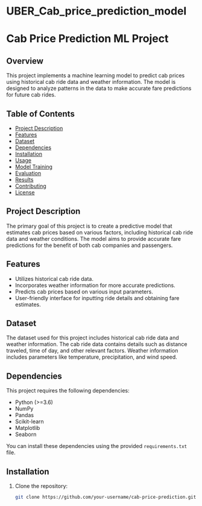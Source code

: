 # UBER_Cab_price_prediction_model
# Cab Price Prediction ML Project

## Overview

This project implements a machine learning model to predict cab prices using historical cab ride data and weather information. The model is designed to analyze patterns in the data to make accurate fare predictions for future cab rides.

## Table of Contents

- [Project Description](#project-description)
- [Features](#features)
- [Dataset](#dataset)
- [Dependencies](#dependencies)
- [Installation](#installation)
- [Usage](#usage)
- [Model Training](#model-training)
- [Evaluation](#evaluation)
- [Results](#results)
- [Contributing](#contributing)
- [License](#license)

## Project Description

The primary goal of this project is to create a predictive model that estimates cab prices based on various factors, including historical cab ride data and weather conditions. The model aims to provide accurate fare predictions for the benefit of both cab companies and passengers.

## Features

- Utilizes historical cab ride data.
- Incorporates weather information for more accurate predictions.
- Predicts cab prices based on various input parameters.
- User-friendly interface for inputting ride details and obtaining fare estimates.

## Dataset

The dataset used for this project includes historical cab ride data and weather information. The cab ride data contains details such as distance traveled, time of day, and other relevant factors. Weather information includes parameters like temperature, precipitation, and wind speed.

## Dependencies

This project requires the following dependencies:

- Python (>=3.6)
- NumPy
- Pandas
- Scikit-learn
- Matplotlib
- Seaborn

You can install these dependencies using the provided `requirements.txt` file.

## Installation

1. Clone the repository:

   ```bash
   git clone https://github.com/your-username/cab-price-prediction.git
